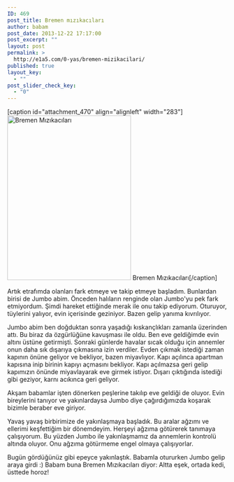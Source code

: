 ```yaml
---
ID: 469
post_title: Bremen mızıkacıları
author: babam
post_date: 2013-12-22 17:17:00
post_excerpt: ""
layout: post
permalink: >
  http://e1a5.com/0-yas/bremen-mizikacilari/
published: true
layout_key:
  - ""
post_slider_check_key:
  - "0"
---
```

[caption id="attachment_470" align="alignleft" width="283"]<a href="http://e1a5.com/wp-content/uploads/2014/01/mizikacilar.jpg"><img class=" wp-image-470 " title="Bremen Mızıkacıları" alt="Bremen Mızıkacıları" src="http://e1a5.com/wp-content/uploads/2014/01/mizikacilar.jpg" width="283" height="376" /></a> Bremen Mızıkacıları[/caption]

Artık etrafımda olanları fark etmeye ve takip etmeye başladım. Bunlardan birisi de Jumbo abim. Önceden halıların renginde olan Jumbo'yu pek fark etmiyordum. Şimdi hareket ettiğinde merak ile onu takip ediyorum. Oturuyor, tüylerini yalıyor, evin içerisinde geziniyor. Bazen gelip yanıma kıvrılıyor.

Jumbo abim ben doğduktan sonra yaşadığı kıskançlıkları zamanla üzerinden attı. Bu biraz da özgürlüğüne kavuşması ile oldu. Ben eve geldiğimde evin altını üstüne getirmişti. Sonraki günlerde havalar sıcak olduğu için annemler onun daha sık dışarıya çıkmasına izin verdiler. Evden çıkmak istediği zaman kapının önüne geliyor ve bekliyor, bazen miyavlıyor. Kapı açılınca apartman kapısına inip birinin kapıyı açmasını bekliyor. Kapı açılmazsa geri gelip kapımızın önünde miyavlayarak eve girmek istiyor. Dışarı çıktığında istediği gibi geziyor, karnı acıkınca geri geliyor.

Akşam babamlar işten dönerken peşlerine takılıp eve geldiği de oluyor. Evin bireylerini tanıyor ve yakınlardaysa Jumbo diye çağırdığımızda koşarak bizimle beraber eve giriyor.

Yavaş yavaş birbirimize de yakınlaşmaya başladık. Bu aralar ağzımı ve ellerimi keşfettiğim bir dönemdeyim. Herşeyi ağzıma götürerek tanımaya çalışıyorum. Bu yüzden Jumbo ile yakınlaşmamız da annemlerin kontrolü altında oluyor. Onu ağzıma götürmeme engel olmaya çalışıyorlar.

Bugün gördüğünüz gibi epeyce yakınlaştık. Babamla otururken Jumbo gelip araya girdi :) Babam buna Bremen Mızıkacıları diyor: Altta eşek, ortada kedi, üsttede horoz!